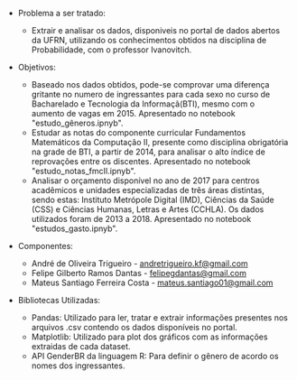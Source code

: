 - Problema a ser tratado:
    - Extrair e analisar os dados, disponiveis no portal de dados abertos da UFRN, utilizando os conhecimentos obtidos na disciplina de Probabilidade, com o professor Ivanovitch.

- Objetivos:
    - Baseado nos dados obtidos, pode-se comprovar uma diferença gritante no numero de ingressantes para cada sexo no curso de Bacharelado e Tecnologia da Informaçã(BTI), mesmo com o aumento de vagas em 2015. Apresentado no notebook "estudo_gêneros.ipnyb".
    - Estudar as notas do componente curricular Fundamentos Matemáticos da Computação II, presente como disciplina obrigatória na grade de BTI, a partir de 2014, para analisar o alto índice de reprovações entre os discentes. Apresentado no notebook "estudo_notas_fmcII.ipnyb".
    - Analisar o orçamento disponível no ano de 2017 para centros acadêmicos e unidades especializadas de três áreas distintas, sendo estas: Instituto Metrópole Digital (IMD), Ciências da Saúde (CSS) e Ciências Humanas, Letras e Artes (CCHLA). Os dados utilizados foram de 2013 a 2018. Apresentado no notebook "estudos_gasto.ipnyb". 

- Componentes:
    - André de Oliveira Trigueiro - andretrigueiro.kf@gmail.com
    - Felipe Gilberto Ramos Dantas - felipegdantas@gmail.com
    - Mateus Santiago Ferreira Costa - mateus.santiago01@gmail.com
    
- Bibliotecas Utilizadas:
    - Pandas: Utilizado para ler, tratar e extrair informações presentes nos arquivos .csv contendo os dados disponíveis no portal.
    - Matplotlib: Utilizado para plot dos gráficos com as informações extraidas de cada dataset.
    - API GenderBR da linguagem R: Para definir o gênero de acordo os nomes dos ingressantes.
